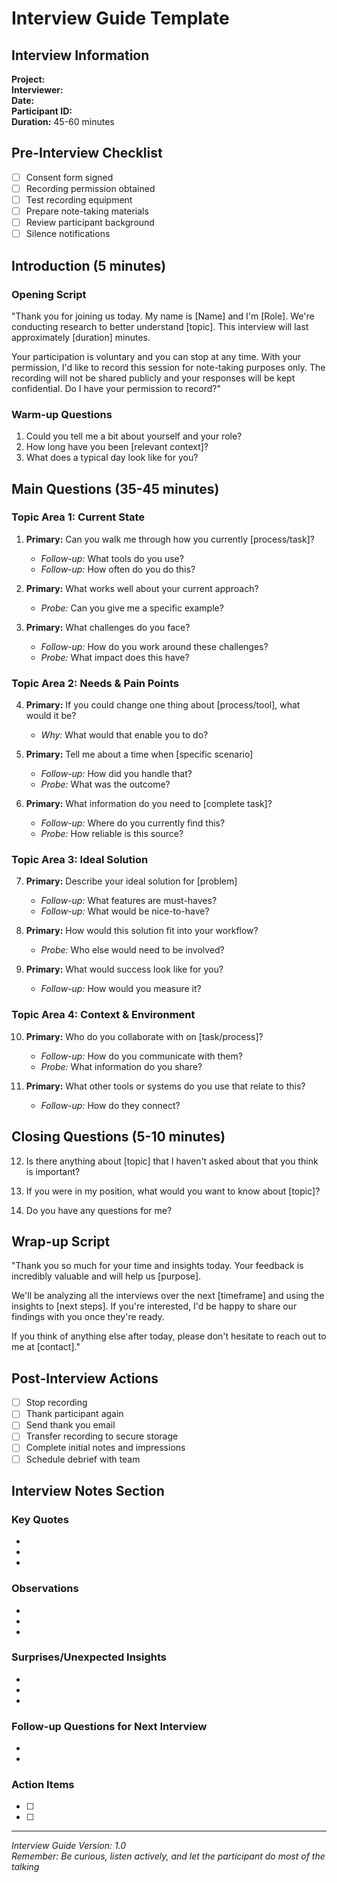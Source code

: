# Interview Guide Template

## Interview Information

**Project:**  
**Interviewer:**  
**Date:**  
**Participant ID:**  
**Duration:** 45-60 minutes

## Pre-Interview Checklist

- [ ] Consent form signed
- [ ] Recording permission obtained
- [ ] Test recording equipment
- [ ] Prepare note-taking materials
- [ ] Review participant background
- [ ] Silence notifications

## Introduction (5 minutes)

### Opening Script

"Thank you for joining us today. My name is [Name] and I'm [Role]. We're conducting research to better understand [topic]. This interview will last approximately [duration] minutes.

Your participation is voluntary and you can stop at any time. With your permission, I'd like to record this session for note-taking purposes only. The recording will not be shared publicly and your responses will be kept confidential. Do I have your permission to record?"

### Warm-up Questions

1. Could you tell me a bit about yourself and your role?
2. How long have you been [relevant context]?
3. What does a typical day look like for you?

## Main Questions (35-45 minutes)

### Topic Area 1: Current State

1. **Primary:** Can you walk me through how you currently [process/task]?
   - _Follow-up:_ What tools do you use?
   - _Follow-up:_ How often do you do this?

2. **Primary:** What works well about your current approach?
   - _Probe:_ Can you give me a specific example?

3. **Primary:** What challenges do you face?
   - _Follow-up:_ How do you work around these challenges?
   - _Probe:_ What impact does this have?

### Topic Area 2: Needs & Pain Points

4. **Primary:** If you could change one thing about [process/tool], what would it be?
   - _Why:_ What would that enable you to do?

5. **Primary:** Tell me about a time when [specific scenario]
   - _Follow-up:_ How did you handle that?
   - _Probe:_ What was the outcome?

6. **Primary:** What information do you need to [complete task]?
   - _Follow-up:_ Where do you currently find this?
   - _Probe:_ How reliable is this source?

### Topic Area 3: Ideal Solution

7. **Primary:** Describe your ideal solution for [problem]
   - _Follow-up:_ What features are must-haves?
   - _Follow-up:_ What would be nice-to-have?

8. **Primary:** How would this solution fit into your workflow?
   - _Probe:_ Who else would need to be involved?

9. **Primary:** What would success look like for you?
   - _Follow-up:_ How would you measure it?

### Topic Area 4: Context & Environment

10. **Primary:** Who do you collaborate with on [task/process]?
    - _Follow-up:_ How do you communicate with them?
    - _Probe:_ What information do you share?

11. **Primary:** What other tools or systems do you use that relate to this?
    - _Follow-up:_ How do they connect?

## Closing Questions (5-10 minutes)

12. Is there anything about [topic] that I haven't asked about that you think is important?

13. If you were in my position, what would you want to know about [topic]?

14. Do you have any questions for me?

## Wrap-up Script

"Thank you so much for your time and insights today. Your feedback is incredibly valuable and will help us [purpose].

We'll be analyzing all the interviews over the next [timeframe] and using the insights to [next steps]. If you're interested, I'd be happy to share our findings with you once they're ready.

If you think of anything else after today, please don't hesitate to reach out to me at [contact]."

## Post-Interview Actions

- [ ] Stop recording
- [ ] Thank participant again
- [ ] Send thank you email
- [ ] Transfer recording to secure storage
- [ ] Complete initial notes and impressions
- [ ] Schedule debrief with team

## Interview Notes Section

### Key Quotes

-
-
-

### Observations

-
-
-

### Surprises/Unexpected Insights

-
-
-

### Follow-up Questions for Next Interview

-
-

### Action Items

- [ ]
- [ ]

---

_Interview Guide Version: 1.0_  
_Remember: Be curious, listen actively, and let the participant do most of the talking_

